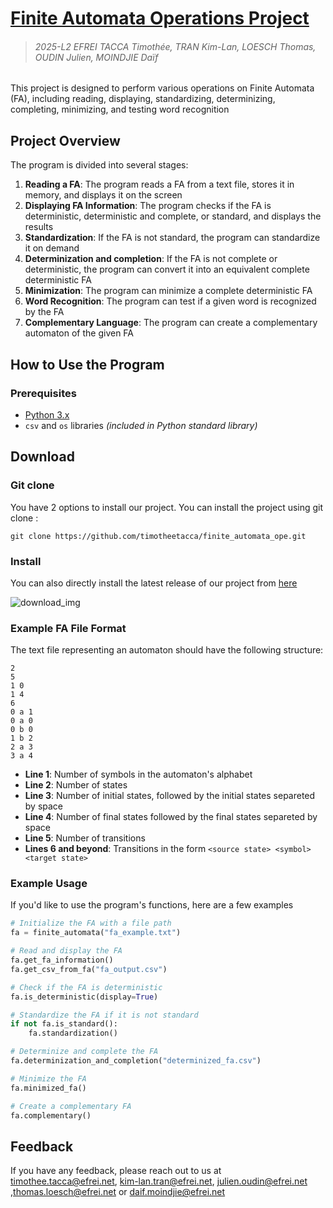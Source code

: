 
# [Finite Automata Operations Project](https://github.com/timotheetacca/finite_automata_ope)
> ###### 2025-L2 EFREI TACCA Timothée, TRAN Kim-Lan, LOESCH Thomas, OUDIN Julien, MOINDJIE Daïf

This project is designed to perform various operations on Finite Automata (FA), including reading, displaying, standardizing, determinizing, completing, minimizing, and testing word recognition
## Project Overview

The program is divided into several stages:

1. **Reading a FA**: The program reads a FA from a text file, stores it in memory, and displays it on the screen
2. **Displaying FA Information**: The program checks if the FA is deterministic, deterministic and complete, or standard, and displays the results
3. **Standardization**: If the FA is not standard, the program can standardize it on demand
4. **Determinization and completion**: If the FA is not complete or deterministic, the program can convert it into an equivalent complete deterministic FA
5. **Minimization**: The program can minimize a complete deterministic FA
6. **Word Recognition**: The program can test if a given word is recognized by the FA
7. **Complementary Language**: The program can create a complementary automaton of the given FA

## How to Use the Program

### Prerequisites

- [Python 3.x](https://www.python.org/)
- `csv` and `os` libraries *(included in Python standard library)*

## Download
### Git clone
You have 2 options to install our project. You can install the project using git clone :

```
git clone https://github.com/timotheetacca/finite_automata_ope.git
```

### Install

You can also directly install the latest release of our project from [here](https://github.com/timotheetacca/finite_automata_ope)

![download_img](https://github.com/user-attachments/assets/a29cc643-5616-44cf-aa5c-f30e097818cb)


### Example FA File Format

The text file representing an automaton should have the following structure:
``` 
2       
5       
1 0      
1 4       
6         
0 a 1     
0 a 0
0 b 0
1 b 2
2 a 3
3 a 4
```


- **Line 1**: Number of symbols in the automaton's alphabet
- **Line 2**: Number of states
- **Line 3**: Number of initial states, followed by the initial states separeted by space
- **Line 4**: Number of final states followed by the final states separeted by space
- **Line 5**: Number of transitions
- **Lines 6 and beyond**: Transitions in the form `<source state> <symbol> <target state>`


### Example Usage

If you'd like to use the program's functions, here are a few examples
```python
# Initialize the FA with a file path
fa = finite_automata("fa_example.txt")

# Read and display the FA
fa.get_fa_information()
fa.get_csv_from_fa("fa_output.csv")

# Check if the FA is deterministic
fa.is_deterministic(display=True)

# Standardize the FA if it is not standard
if not fa.is_standard():
    fa.standardization()

# Determinize and complete the FA
fa.determinization_and_completion("determinized_fa.csv")

# Minimize the FA
fa.minimized_fa()

# Create a complementary FA
fa.complementary()
``` 
## Feedback

If you have any feedback, please reach out to us at timothee.tacca@efrei.net, kim-lan.tran@efrei.net,  julien.oudin@efrei.net ,thomas.loesch@efrei.net or daif.moindjie@efrei.net
